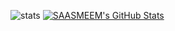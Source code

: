 ![stats](https://github-readme-stats.vercel.app/api/top-langs/?username=SAASMEEM&theme=tokyonight&layout=compact)
[![SAASMEEM's GitHub Stats](https://github-readme-stats.vercel.app/api?username=SAASMEEM&theme=tokyonight&show_icons=true&hide=issues)](https://github.com/SAASMEEM)

<!--
**SAASMEEM/SAASMEEM** is a ✨ _special_ ✨ repository because its `README.md` (this file) appears on your GitHub profile.

Here are some ideas to get you started:

- 🔭 I’m currently working on ...
- 🌱 I’m currently learning ...
- 👯 I’m looking to collaborate on ...
- 🤔 I’m looking for help with ...
- 💬 Ask me about ...
- 📫 How to reach me: ...
- 😄 Pronouns: ...
- ⚡ Fun fact: ...
-->
